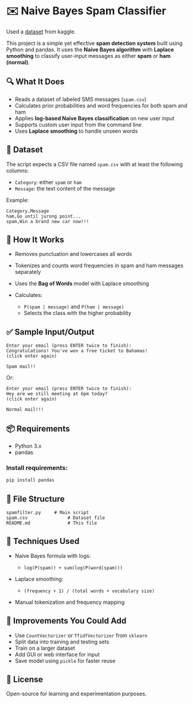 # ✉️ Naive Bayes Spam Classifier

Used a [dataset](https://www.kaggle.com/datasets/abdallahwagih/spam-emails) from kaggle.

This project is a simple yet effective **spam detection system** built using Python and pandas. It uses the **Naive Bayes algorithm** with **Laplace smoothing** to classify user-input messages as either **spam** or **ham (normal)**.

## 🔍 What It Does

- Reads a dataset of labeled SMS messages (`spam.csv`)
- Calculates prior probabilities and word frequencies for both spam and ham
- Applies **log-based Naive Bayes classification** on new user input
- Supports custom user input from the command line
- Uses **Laplace smoothing** to handle unseen words

## 📄 Dataset

The script expects a CSV file named `spam.csv` with at least the following columns:

- `Category`: either `spam` or `ham`
- `Message`: the text content of the message

Example:

```
Category,Message
ham,Go until jurong point...
spam,Win a brand new car now!!!
```

## 🧠 How It Works

- Removes punctuation and lowercases all words
- Tokenizes and counts word frequencies in spam and ham messages separately
- Uses the **Bag of Words** model with Laplace smoothing
- Calculates:

  - `P(spam | message)` and `P(ham | message)`
  - Selects the class with the higher probability

## ✅ Sample Input/Output

```
Enter your email (press ENTER twice to finish):
Congratulations! You've won a free ticket to Bahamas!
(click enter again)

Spam mail!!
```

Or:

```
Enter your email (press ENTER twice to finish):
Hey are we still meeting at 6pm today?
(click enter again)

Normal mail!!!
```

## 📦 Requirements

- Python 3.x
- pandas

### Install requirements:

```bash
pip install pandas
```

## 📁 File Structure

```
spamfilter.py     # Main script
spam.csv               # Dataset file
README.md              # This file
```

## 🧪 Techniques Used

- Naive Bayes formula with logs:

  - `log(P(spam)) + sum(log(P(word|spam)))`
- Laplace smoothing:

  - `(frequency + 1) / (total words + vocabulary size)`
- Manual tokenization and frequency mapping

## 🔧 Improvements You Could Add

- Use `CountVectorizer` or `TfidfVectorizer` from `sklearn`
- Split data into training and testing sets
- Train on a larger dataset
- Add GUI or web interface for input
- Save model using `pickle` for faster reuse

## 📝 License

Open-source for learning and experimentation purposes.
